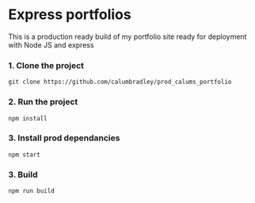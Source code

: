 # Express portfolios

This is a production ready build of my portfolio site ready for deployment with Node JS and express

### 1. Clone the project
```shell
git clone https://github.com/calumbradley/prod_calums_portfolio
```

### 2. Run the project
```shell
npm install
```

### 3. Install prod dependancies
```shell
npm start
```

### 3. Build
```shell
npm run build
```